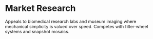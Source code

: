# Market Research

Appeals to biomedical research labs and museum imaging where mechanical simplicity is valued over speed. Competes with filter-wheel systems and snapshot mosaics.
